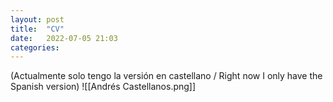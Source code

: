 ```yaml
---
layout: post
title:  "CV"
date:   2022-07-05 21:03
categories:
---
```

(Actualmente solo tengo la versión en castellano / Right now I only have the Spanish version)
![[Andrés Castellanos.png]]